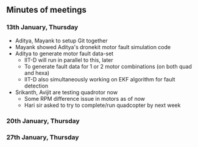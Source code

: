 ## Minutes of meetings

### 13th January, Thursday

- Aditya, Mayank to setup Git together
- Mayank showed Aditya's dronekit motor fault simulation code
- Aditya to generate motor fault data-set
    - IIT-D will run in parallel to this, later
    - To generate fault data for 1 or 2 motor combinations (on both quad and hexa)
    - IIT-D also simultaneously working on EKF algorithm for fault detection
- Srikanth, Avijit are testing quadrotor now
    - Some RPM difference issue in motors as of now
    - Hari sir asked to try to complete/run quadcopter by next week

### 20th January, Thursday

### 27th January, Thursday